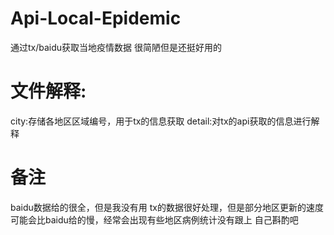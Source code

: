# Api-Local-Epidemic
通过tx/baidu获取当地疫情数据
很简陋但是还挺好用的
# 文件解释:
city:存储各地区区域编号，用于tx的信息获取
detail:对tx的api获取的信息进行解释
# 备注
baidu数据给的很全，但是我没有用
tx的数据很好处理，但是部分地区更新的速度可能会比baidu给的慢，经常会出现有些地区病例统计没有跟上
自己斟酌吧
